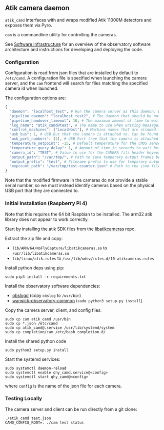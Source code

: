 ## Atik camera daemon

`atik_camd` interfaces with and wraps modified Atik 11000M detectors and exposes them via Pyro.

`cam` is a commandline utility for controlling the cameras.

See [Software Infrastructure](https://github.com/warwick-one-metre/docs/wiki/Software-Infrastructure) for an overview of the observatory software architecture and instructions for developing and deploying the code.

### Configuration

Configuration is read from json files that are installed by default to `/etc/camd`.
A configuration file is specified when launching the camera server, and the `cam` frontend will search for files matching the specified camera id when launched.

The configuration options are:
```python
{
  "daemon": "localhost_test", # Run the camera server as this daemon. Daemon types are registered in `warwick.observatory.common.daemons`.
  "pipeline_daemon": "localhost_test2", # The daemon that should be notified to hand over newly saved frames for processing.
  "pipeline_handover_timeout": 10, # The maximum amount of time to wait for the pipeline daemon to accept a newly saved frame. The exposure sequence is aborted if this is exceeded.
  "log_name": "atik_camd@test", # The name to use when writing messages to the observatory log.
  "control_machines": ["LocalHost"], # Machine names that are allowed to control (rather than just query) state. Machine names are registered in `warwick.observatory.common.IP`.
  "usb_bus": 1, # USB Bus that the camera is attached to. Can be found using `lsusb -t`
  "usb_port_numbers": [2], # USB Port tree that the camera is attached to. Can be found using `lsusb -t` and following the Port entries from the Bus to the device.
  "temperature_setpoint": -15, # Default temperature for the CMOS sensor.
  "temperature_query_delay": 1, # Amount of time in seconds to wait between querying the camera temperature and cooling status
  "camera_id": "TEST", # Value to use for the CAMERA fits header keyword.
  "output_path": "/var/tmp/", # Path to save temporary output frames before they are handed to the pipeline daemon. This should match the pipeline incoming_data_path setting.
  "output_prefix": "test", # Filename prefix to use for temporary output frames.
  "expcount_path": "/var/tmp/test-counter.json" # Path to the json file that is used to track the continuous frame number.
}
```

Note that the modified firmware in the cameras do not provide a stable serial number, so we must instead identify cameras
based on the physical USB port that they are connected to.

### Initial Installation (Raspberry Pi 4)

Note that this requires the 64 bit Raspbian to be installed. The arm32 atik library does not appear to work correctly.

Start by installing the atik SDK files from the [libatikcameras](https://github.com/warwick-one-metre/libatikcameras) repo.

Extract the zip file and copy:
* `lib/ARM/64/NoFlyCapture/libatikcameras.so` to `/usr/lib/libatikcameras.so`
* `lib/linux/atik.rules` to `/usr/lib/udev/rules.d/10-atikcameras.rules`

Install python deps using pip:
```
sudo pip3 install -r requirements.txt
```

Install the observatory software dependencies:
* [obslogd](https://github.com/warwick-one-metre/obslogd/) (copy `obslog` to `/usr/bin`)
* [warwick-observatory-common](https://github.com/warwick-one-metre/warwick-observatory-common/) (`sudo python3 setup.py install`)

Copy the camera server, client, and config files:
```
sudo cp cam atik_camd /usr/bin
sudo cp *.json /etc/camd
sudo cp atik_camd@.service /usr/lib/systemd/system
sudo cp completion/cam /etc/bash_completion.d/
```

Install the shared python code
```
sudo python3 setup.py install
```

Start the systemd services:
```
sudo systemctl daemon-reload
sudo systemctl enable qhy_camd.service@<config>
sudo systemctl start qhy_camd@<config>
```

where `config` is the name of the json file for each camera.

### Testing Locally

The camera server and client can be run directly from a git clone:
```
./atik_camd test.json
CAMD_CONFIG_ROOT=. ./cam test status
```
